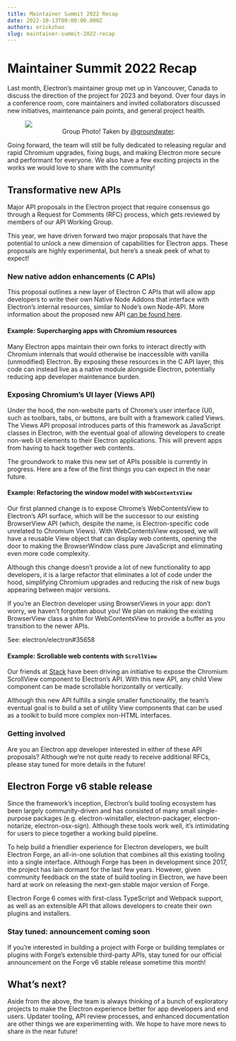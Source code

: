 ```yaml
---
title: Maintainer Summit 2022 Recap
date: 2022-10-13T00:00:00.000Z
authors: erickzhao
slug: maintainer-summit-2022-recap
---
```


# Maintainer Summit 2022 Recap

Last month, Electron’s maintainer group met up in Vancouver, Canada to discuss the direction of the
project for 2023 and beyond. Over four days in a conference room, core maintainers and invited
collaborators discussed new initiatives, maintenance pain points, and general project health.

<figure>
  <img src="/assets/img/2022-maintainer-summit.jpg"/>
  <figcaption align="center">
    Group Photo! Taken by <a href="https://github.com/groundwater">@groundwater</a>.
  </figcaption>
</figure>

Going forward, the team will still be fully dedicated to releasing regular and rapid
Chromium upgrades, fixing bugs, and making Electron more secure and performant for everyone.
We also have a few exciting projects in the works we would love to share with
the community!

## Transformative new APIs

Major API proposals in the Electron project that require consensus go through a Request for Comments
(RFC) process, which gets reviewed by members of our API Working Group.

This year, we have driven forward two major proposals that have the potential to unlock a new
dimension of capabilities for Electron apps. These proposals are highly experimental, but here’s a
sneak peek of what to expect!

### New native addon enhancements (C APIs)

This proposal outlines a new layer of Electron C APIs that will allow app developers to write their
own Native Node Addons that interface with Electron’s internal resources, similar to Node’s
own Node-API. More information about the proposed new API [can be found here](https://github.com/electron/governance/blob/main/wg-api/spec-documents/electron-c-apis.md).

#### Example: Supercharging apps with Chromium resources

Many Electron apps maintain their own forks to interact directly with Chromium internals that would
otherwise be inaccessible with vanilla (unmodified) Electron. By exposing these resources in the C
API layer, this code can instead live as a native module alongside Electron, potentially reducing
app developer maintenance burden.

### Exposing Chromium’s UI layer (Views API)

Under the hood, the non-website parts of Chrome’s user interface (UI), such as toolbars, tabs, or
buttons, are built with a framework called Views. The Views API proposal introduces parts of this
framework as JavaScript classes in Electron, with the eventual goal of allowing developers to create
non-web UI elements to their Electron applications. This will prevent apps from having to hack
together web contents.

The groundwork to make this new set of APIs possible is currently in progress. Here are a few of the
first things you can expect in the near future.

#### Example: Refactoring the window model with `WebContentsView`

Our first planned change is to expose Chrome’s WebContentsView to Electron’s API surface, which will
be the successor to our existing BrowserView API (which, despite the name, is Electron-specific code
unrelated to Chromium Views). With WebContentsView exposed, we will have a reusable View object that
can display web contents, opening the door to making the BrowserWindow class pure JavaScript and
eliminating even more code complexity.

Although this change doesn’t provide a lot of new functionality to app developers, it is a large
refactor that eliminates a lot of code under the hood, simplifying Chromium upgrades and reducing
the risk of new bugs appearing between major versions.

If you’re an Electron developer using BrowserViews in your app: don’t worry, we haven’t forgotten
about you! We plan on making the existing BrowserView class a shim for WebContentsView to provide a
buffer as you transition to the newer APIs.

See: electron/electron#35658

#### Example: Scrollable web contents with `ScrollView`

Our friends at [Stack](https://stackbrowser.com/) have been driving an initiative to expose the Chromium ScrollView component to
Electron’s API. With this new API, any child View component can be made scrollable horizontally or
vertically.

Although this new API fulfills a single smaller functionality, the team’s eventual goal is to build
a set of utility View components that can be used as a toolkit to build more complex non-HTML
interfaces.

### Getting involved

Are you an Electron app developer interested in either of these API proposals? Although we’re not
quite ready to receive additional RFCs, please stay tuned for more details in the future!

## Electron Forge v6 stable release

Since the framework’s inception, Electron’s build tooling ecosystem has been largely
community-driven and has consisted of many small single-purpose packages (e.g. electron-winstaller,
electron-packager, electron-notarize, electron-osx-sign). Although these tools work well, it’s
intimidating for users to piece together a working build pipeline.

To help build a friendlier experience for Electron developers, we built Electron Forge, an
all-in-one solution that combines all this existing tooling into a single interface. Although Forge
has been in development since 2017, the project has lain dormant for the last few years. However,
given community feedback on the state of build tooling in Electron, we have been hard at work on
releasing the next-gen stable major version of Forge.

Electron Forge 6 comes with first-class TypeScript and Webpack support, as well as an extensible
API that allows developers to create their own plugins and installers.

### Stay tuned: announcement coming soon

If you’re interested in building a project with Forge or building templates or plugins with Forge’s
extensible third-party APIs, stay tuned for our official announcement on the Forge v6 stable
release sometime this month!

## What’s next?

Aside from the above, the team is always thinking of a bunch of exploratory projects to make the
Electron experience better for app developers and end users. Updater tooling, API review processes,
and enhanced documentation are other things we are experimenting with. We hope to have more news to
share in the near future!
